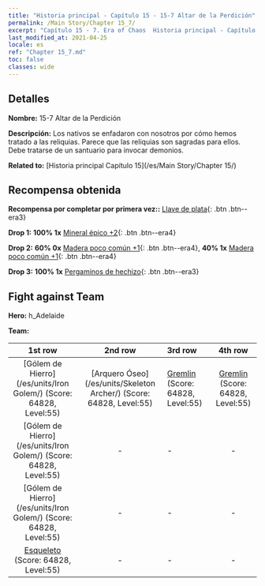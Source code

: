 ```yaml
---
title: "Historia principal - Capítulo 15 - 15-7 Altar de la Perdición"
permalink: /Main Story/Chapter 15_7/
excerpt: "Capítulo 15 - 7. Era of Chaos  Historia principal - Capítulo 15_7. 15-7 Altar de la Perdición"
last_modified_at: 2021-04-25
locale: es
ref: "Chapter 15_7.md"
toc: false
classes: wide
---
```


## Detalles

 **Nombre:** 15-7 Altar de la Perdición

 **Descripción:** Los nativos se enfadaron con nosotros por cómo hemos tratado a las reliquias. Parece que las reliquias son sagradas para ellos. Debe tratarse de un santuario para invocar demonios.

 **Related to:** [Historia principal Capítulo 15](/es/Main Story/Chapter 15/)

## Recompensa obtenida

 **Recompensa por completar por primera vez::** [Llave de plata](/ItemsES/con_693/){: .btn .btn--era3}

 **Drop 1:** **100% 1x** [Mineral épico +2](/ItemsES/mat_47/){: .btn .btn--era4}

 **Drop 2:** **60% 0x** [Madera poco común +1](/ItemsES/mat_41/){: .btn .btn--era4}, **40% 1x** [Madera poco común +1](/ItemsES/mat_41/){: .btn .btn--era4}

 **Drop 3:** **100% 1x** [Pergaminos de hechizo](/ItemsES/con_694/){: .btn .btn--era3}


## Fight against Team
 **Hero:** h_Adelaide

 **Team:**


  | 1st row | 2nd row | 3rd row | 4th row |
  |:----:|:----:|:----|:----:|
  | [Gólem de Hierro](/es/units/Iron Golem/) (Score: 64828, Level:55)  | [Arquero Óseo](/es/units/Skeleton Archer/) (Score: 64828, Level:55)  | [Gremlin](/es/units/Gremlin/) (Score: 64828, Level:55)  | [Gremlin](/es/units/Gremlin/) (Score: 64828, Level:55)  |
  | [Gólem de Hierro](/es/units/Iron Golem/) (Score: 64828, Level:55)  | - | - | - |
  | [Gólem de Hierro](/es/units/Iron Golem/) (Score: 64828, Level:55)  | - | - | - |
  | [Esqueleto](/es/units/Skeleton/) (Score: 64828, Level:55)  | - | - | - |


